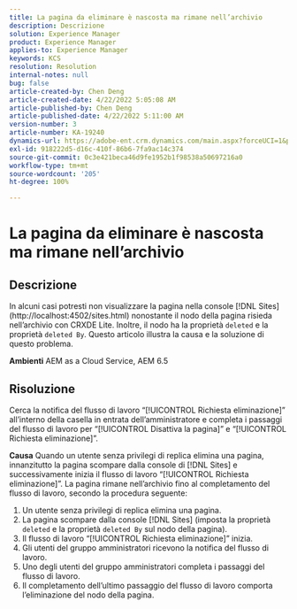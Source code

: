 ```yaml
---
title: La pagina da eliminare è nascosta ma rimane nell’archivio
description: Descrizione
solution: Experience Manager
product: Experience Manager
applies-to: Experience Manager
keywords: KCS
resolution: Resolution
internal-notes: null
bug: false
article-created-by: Chen Deng
article-created-date: 4/22/2022 5:05:08 AM
article-published-by: Chen Deng
article-published-date: 4/22/2022 5:11:00 AM
version-number: 3
article-number: KA-19240
dynamics-url: https://adobe-ent.crm.dynamics.com/main.aspx?forceUCI=1&pagetype=entityrecord&etn=knowledgearticle&id=bbe225c1-f9c1-ec11-983e-0022480ab5d0
exl-id: 918222d5-d16c-410f-86b6-7fa9ac14c374
source-git-commit: 0c3e421beca46d9fe1952b1f98538a50697216a0
workflow-type: tm+mt
source-wordcount: '205'
ht-degree: 100%

---
```


# La pagina da eliminare è nascosta ma rimane nell’archivio

## Descrizione


In alcuni casi potresti non visualizzare la pagina nella console [!DNL Sites] (http://localhost:4502/sites.html) nonostante il nodo della pagina risieda nell’archivio con CRXDE Lite. Inoltre, il nodo ha la proprietà `deleted` e la proprietà `deleted By`. Questo articolo illustra la causa e la soluzione di questo problema.

<b>Ambienti</b>
AEM as a Cloud Service, AEM 6.5


## Risoluzione


Cerca la notifica del flusso di lavoro “[!UICONTROL Richiesta eliminazione]” all’interno della casella in entrata dell’amministratore e completa i passaggi del flusso di lavoro per “[!UICONTROL Disattiva la pagina]” e “[!UICONTROL Richiesta eliminazione]”.

<b>Causa</b>
Quando un utente senza privilegi di replica elimina una pagina, innanzitutto la pagina scompare dalla console di [!DNL Sites] e successivamente inizia il flusso di lavoro “[!UICONTROL Richiesta eliminazione]”. La pagina rimane nell’archivio fino al completamento del flusso di lavoro, secondo la procedura seguente:
1. Un utente senza privilegi di replica elimina una pagina.
2. La pagina scompare dalla console [!DNL Sites] (imposta la proprietà `deleted` e la proprietà `deleted By` sul nodo della pagina).
3. Il flusso di lavoro “[!UICONTROL Richiesta eliminazione]” inizia.
4. Gli utenti del gruppo amministratori ricevono la notifica del flusso di lavoro.
5. Uno degli utenti del gruppo amministratori completa i passaggi del flusso di lavoro.
6. Il completamento dell’ultimo passaggio del flusso di lavoro comporta l’eliminazione del nodo della pagina.
